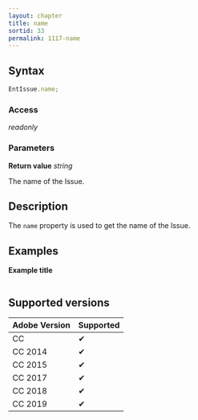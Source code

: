 ```yaml
---
layout: chapter
title: name
sortid: 33
permalink: 1117-name
---
```

## Syntax

```javascript
EntIssue.name;
```

### Access

*readonly*

### Parameters

**Return value** *string*

The name of the Issue.

## Description

The `name` property is used to get the name of the Issue.

## Examples

**Example title**

```javascript
```

## Supported versions

| Adobe Version | Supported |
|---------------|---------|
| CC            | ✔       |
| CC 2014       | ✔       |
| CC 2015       | ✔       |
| CC 2017       | ✔       |
| CC 2018       | ✔       |
| CC 2019       | ✔       |
